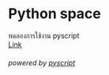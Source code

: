 # Python space
ทดลองการใช้งาน pyscript <br>
[Link](https://boszgtec.github.io/test_space/Python_SP/)
###### powered by [pyscript](https://github.com/pyscript/pyscript)
